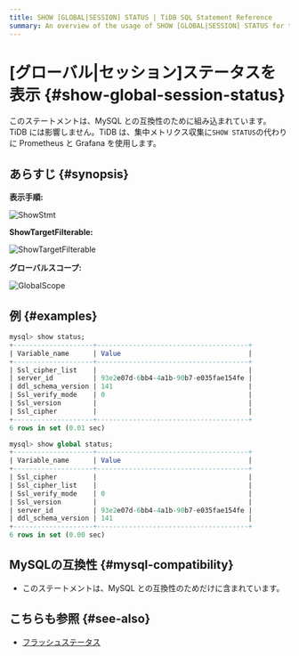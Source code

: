 ```yaml
---
title: SHOW [GLOBAL|SESSION] STATUS | TiDB SQL Statement Reference
summary: An overview of the usage of SHOW [GLOBAL|SESSION] STATUS for the TiDB database.
---
```


# [グローバル|セッション]ステータスを表示 {#show-global-session-status}

このステートメントは、MySQL との互換性のために組み込まれています。 TiDB には影響しません。TiDB は、集中メトリクス収集に`SHOW STATUS`の代わりに Prometheus と Grafana を使用します。

## あらすじ {#synopsis}

**表示手順:**

![ShowStmt](https://download.pingcap.com/images/docs/sqlgram/ShowStmt.png)

**ShowTargetFilterable:**

![ShowTargetFilterable](https://download.pingcap.com/images/docs/sqlgram/ShowTargetFilterable.png)

**グローバルスコープ:**

![GlobalScope](https://download.pingcap.com/images/docs/sqlgram/GlobalScope.png)

## 例 {#examples}

```sql
mysql> show status;
+--------------------+--------------------------------------+
| Variable_name      | Value                                |
+--------------------+--------------------------------------+
| Ssl_cipher_list    |                                      |
| server_id          | 93e2e07d-6bb4-4a1b-90b7-e035fae154fe |
| ddl_schema_version | 141                                  |
| Ssl_verify_mode    | 0                                    |
| Ssl_version        |                                      |
| Ssl_cipher         |                                      |
+--------------------+--------------------------------------+
6 rows in set (0.01 sec)

mysql> show global status;
+--------------------+--------------------------------------+
| Variable_name      | Value                                |
+--------------------+--------------------------------------+
| Ssl_cipher         |                                      |
| Ssl_cipher_list    |                                      |
| Ssl_verify_mode    | 0                                    |
| Ssl_version        |                                      |
| server_id          | 93e2e07d-6bb4-4a1b-90b7-e035fae154fe |
| ddl_schema_version | 141                                  |
+--------------------+--------------------------------------+
6 rows in set (0.00 sec)
```

## MySQLの互換性 {#mysql-compatibility}

-   このステートメントは、MySQL との互換性のためだけに含まれています。

## こちらも参照 {#see-also}

-   [フラッシュステータス](/sql-statements/sql-statement-flush-status.md)
